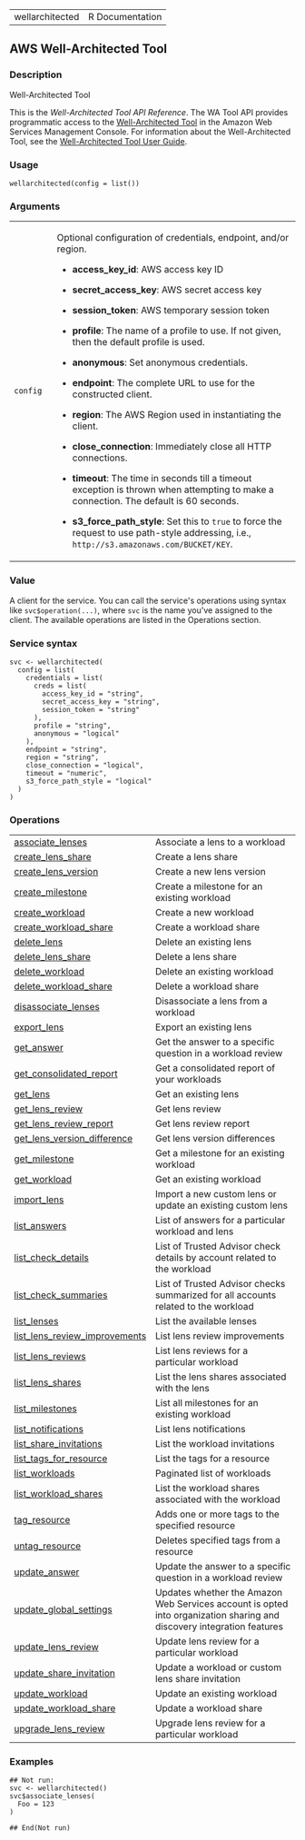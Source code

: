 <table style="width: 100%;">
<tbody>
<tr class="odd">
<td>wellarchitected</td>
<td style="text-align: right;">R Documentation</td>
</tr>
</tbody>
</table>

## AWS Well-Architected Tool

### Description

Well-Architected Tool

This is the *Well-Architected Tool API Reference*. The WA Tool API
provides programmatic access to the [Well-Architected
Tool](https://aws.amazon.com/well-architected-tool/) in the Amazon Web
Services Management Console. For information about the Well-Architected
Tool, see the [Well-Architected Tool User
Guide](https://docs.aws.amazon.com/wellarchitected/latest/userguide/intro.html).

### Usage

    wellarchitected(config = list())

### Arguments

<table>
<colgroup>
<col style="width: 15%" />
<col style="width: 85%" />
</colgroup>
<tbody>
<tr class="odd">
<td><code id="wellarchitected_:_config">config</code></td>
<td><p>Optional configuration of credentials, endpoint, and/or
region.</p>
<ul>
<li><p><strong>access_key_id</strong>: AWS access key ID</p></li>
<li><p><strong>secret_access_key</strong>: AWS secret access
key</p></li>
<li><p><strong>session_token</strong>: AWS temporary session
token</p></li>
<li><p><strong>profile</strong>: The name of a profile to use. If not
given, then the default profile is used.</p></li>
<li><p><strong>anonymous</strong>: Set anonymous credentials.</p></li>
<li><p><strong>endpoint</strong>: The complete URL to use for the
constructed client.</p></li>
<li><p><strong>region</strong>: The AWS Region used in instantiating the
client.</p></li>
<li><p><strong>close_connection</strong>: Immediately close all HTTP
connections.</p></li>
<li><p><strong>timeout</strong>: The time in seconds till a timeout
exception is thrown when attempting to make a connection. The default is
60 seconds.</p></li>
<li><p><strong>s3_force_path_style</strong>: Set this to
<code>true</code> to force the request to use path-style addressing,
i.e., <code
style="white-space: pre;">⁠http://s3.amazonaws.com/BUCKET/KEY⁠</code>.</p></li>
</ul></td>
</tr>
</tbody>
</table>

### Value

A client for the service. You can call the service's operations using
syntax like `svc$operation(...)`, where `svc` is the name you've
assigned to the client. The available operations are listed in the
Operations section.

### Service syntax

    svc <- wellarchitected(
      config = list(
        credentials = list(
          creds = list(
            access_key_id = "string",
            secret_access_key = "string",
            session_token = "string"
          ),
          profile = "string",
          anonymous = "logical"
        ),
        endpoint = "string",
        region = "string",
        close_connection = "logical",
        timeout = "numeric",
        s3_force_path_style = "logical"
      )
    )

### Operations

<table>
<tbody>
<tr class="odd">
<td style="text-align: left;"><a href="../wellarchitected_associate_lenses/"> associate_lenses </a></td>
<td style="text-align: left;">Associate a lens to a workload</td>
</tr>
<tr class="even">
<td style="text-align: left;"><a href="../wellarchitected_create_lens_share/"> create_lens_share </a></td>
<td style="text-align: left;">Create a lens share</td>
</tr>
<tr class="odd">
<td style="text-align: left;"><a href="../wellarchitected_create_lens_version/"> create_lens_version </a></td>
<td style="text-align: left;">Create a new lens version</td>
</tr>
<tr class="even">
<td style="text-align: left;"><a href="../wellarchitected_create_milestone/"> create_milestone </a></td>
<td style="text-align: left;">Create a milestone for an existing
workload</td>
</tr>
<tr class="odd">
<td style="text-align: left;"><a href="../wellarchitected_create_workload/"> create_workload </a></td>
<td style="text-align: left;">Create a new workload</td>
</tr>
<tr class="even">
<td style="text-align: left;"><a href="../wellarchitected_create_workload_share/"> create_workload_share </a></td>
<td style="text-align: left;">Create a workload share</td>
</tr>
<tr class="odd">
<td style="text-align: left;"><a href="../wellarchitected_delete_lens/"> delete_lens </a></td>
<td style="text-align: left;">Delete an existing lens</td>
</tr>
<tr class="even">
<td style="text-align: left;"><a href="../wellarchitected_delete_lens_share/"> delete_lens_share </a></td>
<td style="text-align: left;">Delete a lens share</td>
</tr>
<tr class="odd">
<td style="text-align: left;"><a href="../wellarchitected_delete_workload/"> delete_workload </a></td>
<td style="text-align: left;">Delete an existing workload</td>
</tr>
<tr class="even">
<td style="text-align: left;"><a href="../wellarchitected_delete_workload_share/"> delete_workload_share </a></td>
<td style="text-align: left;">Delete a workload share</td>
</tr>
<tr class="odd">
<td style="text-align: left;"><a href="../wellarchitected_disassociate_lenses/"> disassociate_lenses </a></td>
<td style="text-align: left;">Disassociate a lens from a workload</td>
</tr>
<tr class="even">
<td style="text-align: left;"><a href="../wellarchitected_export_lens/"> export_lens </a></td>
<td style="text-align: left;">Export an existing lens</td>
</tr>
<tr class="odd">
<td style="text-align: left;"><a href="../wellarchitected_get_answer/"> get_answer </a></td>
<td style="text-align: left;">Get the answer to a specific question in a
workload review</td>
</tr>
<tr class="even">
<td style="text-align: left;"><a href="../wellarchitected_get_consolidated_report/"> get_consolidated_report </a></td>
<td style="text-align: left;">Get a consolidated report of your
workloads</td>
</tr>
<tr class="odd">
<td style="text-align: left;"><a href="../wellarchitected_get_lens/"> get_lens </a></td>
<td style="text-align: left;">Get an existing lens</td>
</tr>
<tr class="even">
<td style="text-align: left;"><a href="../wellarchitected_get_lens_review/"> get_lens_review </a></td>
<td style="text-align: left;">Get lens review</td>
</tr>
<tr class="odd">
<td style="text-align: left;"><a href="../wellarchitected_get_lens_review_report/"> get_lens_review_report </a></td>
<td style="text-align: left;">Get lens review report</td>
</tr>
<tr class="even">
<td style="text-align: left;"><a href="../wellarchitected_get_lens_version_difference/"> get_lens_version_difference </a></td>
<td style="text-align: left;">Get lens version differences</td>
</tr>
<tr class="odd">
<td style="text-align: left;"><a href="../wellarchitected_get_milestone/"> get_milestone </a></td>
<td style="text-align: left;">Get a milestone for an existing
workload</td>
</tr>
<tr class="even">
<td style="text-align: left;"><a href="../wellarchitected_get_workload/"> get_workload </a></td>
<td style="text-align: left;">Get an existing workload</td>
</tr>
<tr class="odd">
<td style="text-align: left;"><a href="../wellarchitected_import_lens/"> import_lens </a></td>
<td style="text-align: left;">Import a new custom lens or update an
existing custom lens</td>
</tr>
<tr class="even">
<td style="text-align: left;"><a href="../wellarchitected_list_answers/"> list_answers </a></td>
<td style="text-align: left;">List of answers for a particular workload
and lens</td>
</tr>
<tr class="odd">
<td style="text-align: left;"><a href="../wellarchitected_list_check_details/"> list_check_details </a></td>
<td style="text-align: left;">List of Trusted Advisor check details by
account related to the workload</td>
</tr>
<tr class="even">
<td style="text-align: left;"><a href="../wellarchitected_list_check_summaries/"> list_check_summaries </a></td>
<td style="text-align: left;">List of Trusted Advisor checks summarized
for all accounts related to the workload</td>
</tr>
<tr class="odd">
<td style="text-align: left;"><a href="../wellarchitected_list_lenses/"> list_lenses </a></td>
<td style="text-align: left;">List the available lenses</td>
</tr>
<tr class="even">
<td style="text-align: left;"><a href="../wellarchitected_list_lens_review_improvements/"> list_lens_review_improvements </a></td>
<td style="text-align: left;">List lens review improvements</td>
</tr>
<tr class="odd">
<td style="text-align: left;"><a href="../wellarchitected_list_lens_reviews/"> list_lens_reviews </a></td>
<td style="text-align: left;">List lens reviews for a particular
workload</td>
</tr>
<tr class="even">
<td style="text-align: left;"><a href="../wellarchitected_list_lens_shares/"> list_lens_shares </a></td>
<td style="text-align: left;">List the lens shares associated with the
lens</td>
</tr>
<tr class="odd">
<td style="text-align: left;"><a href="../wellarchitected_list_milestones/"> list_milestones </a></td>
<td style="text-align: left;">List all milestones for an existing
workload</td>
</tr>
<tr class="even">
<td style="text-align: left;"><a href="../wellarchitected_list_notifications/"> list_notifications </a></td>
<td style="text-align: left;">List lens notifications</td>
</tr>
<tr class="odd">
<td style="text-align: left;"><a href="../wellarchitected_list_share_invitations/"> list_share_invitations </a></td>
<td style="text-align: left;">List the workload invitations</td>
</tr>
<tr class="even">
<td style="text-align: left;"><a href="../wellarchitected_list_tags_for_resource/"> list_tags_for_resource </a></td>
<td style="text-align: left;">List the tags for a resource</td>
</tr>
<tr class="odd">
<td style="text-align: left;"><a href="../wellarchitected_list_workloads/"> list_workloads </a></td>
<td style="text-align: left;">Paginated list of workloads</td>
</tr>
<tr class="even">
<td style="text-align: left;"><a href="../wellarchitected_list_workload_shares/"> list_workload_shares </a></td>
<td style="text-align: left;">List the workload shares associated with
the workload</td>
</tr>
<tr class="odd">
<td style="text-align: left;"><a href="../wellarchitected_tag_resource/"> tag_resource </a></td>
<td style="text-align: left;">Adds one or more tags to the specified
resource</td>
</tr>
<tr class="even">
<td style="text-align: left;"><a href="../wellarchitected_untag_resource/"> untag_resource </a></td>
<td style="text-align: left;">Deletes specified tags from a
resource</td>
</tr>
<tr class="odd">
<td style="text-align: left;"><a href="../wellarchitected_update_answer/"> update_answer </a></td>
<td style="text-align: left;">Update the answer to a specific question
in a workload review</td>
</tr>
<tr class="even">
<td style="text-align: left;"><a href="../wellarchitected_update_global_settings/"> update_global_settings </a></td>
<td style="text-align: left;">Updates whether the Amazon Web Services
account is opted into organization sharing and discovery integration
features</td>
</tr>
<tr class="odd">
<td style="text-align: left;"><a href="../wellarchitected_update_lens_review/"> update_lens_review </a></td>
<td style="text-align: left;">Update lens review for a particular
workload</td>
</tr>
<tr class="even">
<td style="text-align: left;"><a href="../wellarchitected_update_share_invitation/"> update_share_invitation </a></td>
<td style="text-align: left;">Update a workload or custom lens share
invitation</td>
</tr>
<tr class="odd">
<td style="text-align: left;"><a href="../wellarchitected_update_workload/"> update_workload </a></td>
<td style="text-align: left;">Update an existing workload</td>
</tr>
<tr class="even">
<td style="text-align: left;"><a href="../wellarchitected_update_workload_share/"> update_workload_share </a></td>
<td style="text-align: left;">Update a workload share</td>
</tr>
<tr class="odd">
<td style="text-align: left;"><a href="../wellarchitected_upgrade_lens_review/"> upgrade_lens_review </a></td>
<td style="text-align: left;">Upgrade lens review for a particular
workload</td>
</tr>
</tbody>
</table>

### Examples

    ## Not run: 
    svc <- wellarchitected()
    svc$associate_lenses(
      Foo = 123
    )

    ## End(Not run)
